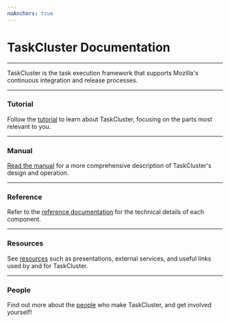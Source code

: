 ```yaml
---
noAnchors: true
---
```


# TaskCluster Documentation

---

TaskCluster is the task execution framework that supports Mozilla's continuous integration and release processes.

---

### <span class="glyphicon glyphicon-road" aria-hidden="true"></span> Tutorial

Follow the [tutorial](/tutorial) to learn about TaskCluster, focusing on the parts most relevant to you.

---

### <span class="glyphicon glyphicon-book" aria-hidden="true"></span> Manual

[Read the manual](/manual) for a more comprehensive description of TaskCluster's design and operation.

---

### <span class="glyphicon glyphicon-list-alt" aria-hidden="true"></span> Reference

Refer to the [reference documentation](/reference) for the technical details of each component.

---

### <span class="glyphicon glyphicon-link" aria-hidden="true"></span> Resources

See [resources](/resources) such as presentations, external services, and useful links used by and for TaskCluster.

---

### <span class="glyphicon glyphicon-heart" aria-hidden="true"></span> People

Find out more about the [people](/people) who make TaskCluster, and get involved yourself!
